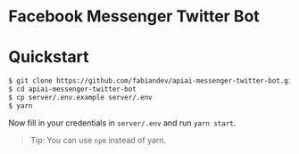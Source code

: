 # Facebook Messenger Twitter Bot

# Quickstart

```sh
$ git clone https://github.com/fabiandev/apiai-messenger-twitter-bot.git
$ cd apiai-messenger-twitter-bot
$ cp server/.env.example server/.env
$ yarn
```

Now fill in your credentials in `server/.env` and run `yarn start`.

> Tip: You can use `npm` instead of yarn.
